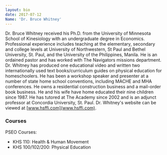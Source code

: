 ```yaml
---
layout: bio
date: 2017-07-12
Name: 'Dr. Bruce Whitney'
---
```


Dr. Bruce Whitney received his Ph.D. from the University of Minnesota School of Kinesiology with an undergraduate degree in Economics. Professional experience includes teaching at the elementary, secondary and college levels at University of Northwestern, St Paul and Bethel University, St. Paul, and the University of the Philippines, Manila. He is an ordained pastor and has worked with The Navigators missions department. Dr. Whitney has produced one educational video and written two internationally used text books/curriculum guides on physical education for homeschoolers. He has been a workshop speaker and presenter at a number of state home school conventions, including MACHE and MHA conferences. He owns a residential construction business and a mail-order book business. He and his wife have home educated their nine children since 1987. He has tutored at The Academy since 2002 and is an adjunct professor at Concordia University, St. Paul.  Dr. Whitney's website can be viewed at [www.hsffi.com](www.hsffi.com).

### Courses
PSEO Courses:
* KHS 110: Health & Human Movement
* KHS 100/102/200: Physical Education


